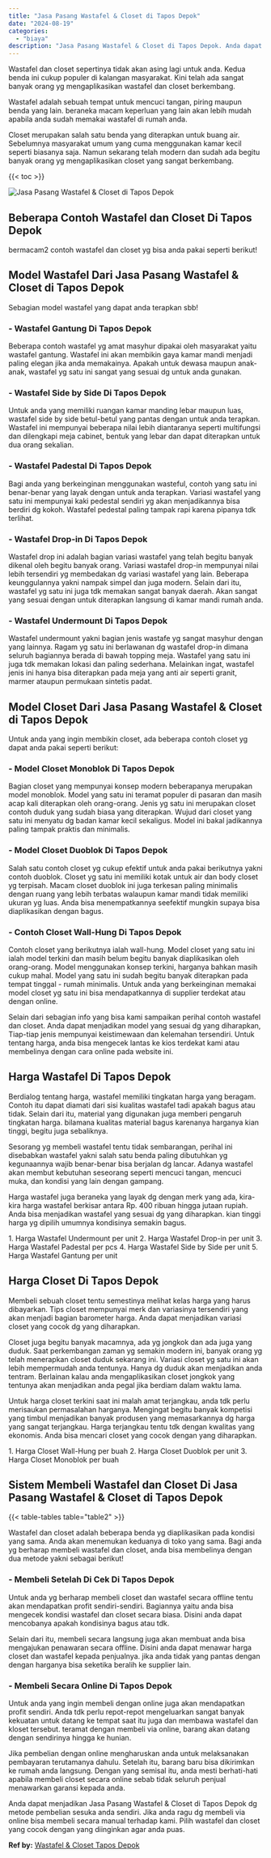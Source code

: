 ```yaml
---
title: "Jasa Pasang Wastafel & Closet di Tapos Depok"
date: "2024-08-19"
categories: 
  - "biaya"
description: "Jasa Pasang Wastafel & Closet di Tapos Depok. Anda dapat menjadikan Jasa Pasang Wastafel & Closet di Tapos Depok dg metode pembelian sesuka anda sendiri. Jik..."
---
```


Wastafel dan closet sepertinya tidak akan asing lagi untuk anda. Kedua benda ini cukup populer di kalangan masyarakat. Kini telah ada sangat banyak orang yg mengaplikasikan wastafel dan closet berkembang.

Wastafel adalah sebuah tempat untuk mencuci tangan, piring maupun benda yang lain. beraneka macam keperluan yang lain akan lebih mudah apabila anda sudah memakai wastafel di rumah anda.

Closet merupakan salah satu benda yang diterapkan untuk buang air. Sebelumnya masyarakat umum yang cuma menggunakan kamar kecil seperti biasanya saja. Namun sekarang telah modern dan sudah ada begitu banyak orang yg mengaplikasikan closet yang sangat berkembang.

{{< toc >}}

![Jasa Pasang Wastafel & Closet di Tapos Depok](/images/wastafel-closet-murah27.png)

## Beberapa Contoh Wastafel dan Closet Di Tapos Depok

bermacam2 contoh wastafel dan closet yg bisa anda pakai seperti berikut!

## Model Wastafel Dari Jasa Pasang Wastafel & Closet di Tapos Depok

Sebagian model wastafel yang dapat anda terapkan sbb!

### \- Wastafel Gantung Di Tapos Depok

Beberapa contoh wastafel yg amat masyhur dipakai oleh masyarakat yaitu wastafel gantung. Wastafel ini akan membikin gaya kamar mandi menjadi paling elegan jika anda memakainya. Apakah untuk dewasa maupun anak-anak, wastafel yg satu ini sangat yang sesuai dg untuk anda gunakan.

### \- Wastafel Side by Side Di Tapos Depok

Untuk anda yang memiliki ruangan kamar manding lebar maupun luas, wastafel side by side betul-betul yang pantas dengan untuk anda terapkan. Wastafel ini mempunyai beberapa nilai lebih diantaranya seperti multifungsi dan dilengkapi meja cabinet, bentuk yang lebar dan dapat diterapkan untuk dua orang sekalian.

### \- Wastafel Padestal Di Tapos Depok

Bagi anda yang berkeinginan menggunakan wasteful, contoh yang satu ini benar-benar yang layak dengan untuk anda terapkan. Variasi wastafel yang satu ini mempunyai kaki pedestal sendiri yg akan menjadikannya bisa berdiri dg kokoh. Wastafel pedestal paling tampak rapi karena pipanya tdk terlihat.

### \- Wastafel Drop-in Di Tapos Depok

Wastafel drop ini adalah bagian variasi wastafel yang telah begitu banyak dikenal oleh begitu banyak orang. Variasi wastafel drop-in mempunyai nilai lebih tersendiri yg membedakan dg variasi wastafel yang lain. Beberapa keunggulannya yakni nampak simpel dan juga modern. Selain dari itu, wastafel yg satu ini juga tdk memakan sangat banyak daerah. Akan sangat yang sesuai dengan untuk diterapkan langsung di kamar mandi rumah anda.

### \- Wastafel Undermount Di Tapos Depok

Wastafel undermount yakni bagian jenis wastafe yg sangat masyhur dengan yang lainnya. Ragam yg satu ini berlawanan dg wastafel drop-in dimana seluruh bagiannya berada di bawah topping meja. Wastafel yang satu ini juga tdk memakan lokasi dan paling sederhana. Melainkan ingat, wastafel jenis ini hanya bisa diterapkan pada meja yang anti air seperti granit, marmer ataupun permukaan sintetis padat.

## Model Closet Dari Jasa Pasang Wastafel & Closet di Tapos Depok

Untuk anda yang ingin membikin closet, ada beberapa contoh closet yg dapat anda pakai seperti berikut:

### \- Model Closet Monoblok Di Tapos Depok

Bagian closet yang mempunyai konsep modern beberapanya merupakan model monoblok. Model yang satu ini teramat populer di pasaran dan masih acap kali diterapkan oleh orang-orang. Jenis yg satu ini merupakan closet contoh duduk yang sudah biasa yang diterapkan. Wujud dari closet yang satu ini menyatu dg badan kamar kecil sekaligus. Model ini bakal jadikannya paling tampak praktis dan minimalis.

### \- Model Closet Duoblok Di Tapos Depok

Salah satu contoh closet yg cukup efektif untuk anda pakai berikutnya yakni contoh duoblok. Closet yg satu ini memiliki kotak untuk air dan body closet yg terpisah. Macam closet duoblok ini juga terkesan paling minimalis dengan ruang yang lebih terbatas walaupun kamar mandi tidak memiliki ukuran yg luas. Anda bisa menempatkannya seefektif mungkin supaya bisa diaplikasikan dengan bagus.

### \- Contoh Closet Wall-Hung Di Tapos Depok

Contoh closet yang berikutnya ialah wall-hung. Model closet yang satu ini ialah model terkini dan masih belum begitu banyak diaplikasikan oleh orang-orang. Model menggunakan konsep terkini, harganya bahkan masih cukup mahal. Model yang satu ini sudah begitu banyak diterapkan pada tempat tinggal - rumah minimalis. Untuk anda yang berkeinginan memakai model closet yg satu ini bisa mendapatkannya di supplier terdekat atau dengan online.

Selain dari sebagian info yang bisa kami sampaikan perihal contoh wastafel dan closet. Anda dapat menjadikan model yang sesuai dg yang diharapkan, Tiap-tiap jenis mempunyai keistimewaan dan kelemahan tersendiri. Untuk tentang harga, anda bisa mengecek lantas ke kios terdekat kami atau membelinya dengan cara online pada website ini.

## Harga Wastafel Di Tapos Depok

Berdialog tentang harga, wastafel memiliki tingkatan harga yang beragam. Contoh itu dapat diamati dari sisi kualitas wastafel tadi apakah bagus atau tidak. Selain dari itu, material yang digunakan juga memberi pengaruh tingkatan harga. bilamana kualitas material bagus karenanya harganya kian tinggi, begitu juga sebaliknya.

Sesorang yg membeli wastafel tentu tidak sembarangan, perihal ini disebabkan wastafel yakni salah satu benda paling dibutuhkan yg kegunaannya wajib benar-benar bisa berjalan dg lancar. Adanya wastafel akan membut kebutuhan seseorang seperti mencuci tangan, mencuci muka, dan kondisi yang lain dengan gampang.

Harga wastafel juga beraneka yang layak dg dengan merk yang ada, kira-kira harga wastafel berkisar antara Rp. 400 ribuan hingga jutaan rupiah. Anda bisa menjadikan wastafel yang sesuai dg yang diharapkan. kian tinggi harga yg dipilih umumnya kondisinya semakin bagus.

1\. Harga Wastafel Undermount per unit 2. Harga Wastafel Drop-in per unit 3. Harga Wastafel Padestal per pcs 4. Harga Wastafel Side by Side per unit 5. Harga Wastafel Gantung per unit

## Harga Closet Di Tapos Depok

Membeli sebuah closet tentu semestinya melihat kelas harga yang harus dibayarkan. Tips closet mempunyai merk dan variasinya tersendiri yang akan menjadi bagian barometer harga. Anda dapat menjadikan variasi closet yang cocok dg yang diharapkan.

Closet juga begitu banyak macamnya, ada yg jongkok dan ada juga yang duduk. Saat perkembangan zaman yg semakin modern ini, banyak orang yg telah menerapkan closet duduk sekarang ini. Variasi closet yg satu ini akan lebih mempermudah anda tentunya. Hanya dg duduk akan menjadikan anda tentram. Berlainan kalau anda mengaplikasikan closet jongkok yang tentunya akan menjadikan anda pegal jika berdiam dalam waktu lama.

Untuk harga closet terkini saat ini malah amat terjangkau, anda tdk perlu merisaukan permasalahan harganya. Mengingat begitu banyak kompetisi yang timbul menjadikan banyak produsen yang memasarkannya dg harga yang sangat terjangkau. Harga terjangkau tentu tdk dengan kwalitas yang ekonomis. Anda bisa mencari closet yang cocok dengan yang diharapkan.

1\. Harga Closet Wall-Hung per buah 2. Harga Closet Duoblok per unit 3. Harga Closet Monoblok per buah

## Sistem Membeli Wastafel dan Closet Di Jasa Pasang Wastafel & Closet di Tapos Depok

{{< table-tables table="table2" >}}

Wastafel dan closet adalah beberapa benda yg diaplikasikan pada kondisi yang sama. Anda akan menemukan keduanya di toko yang sama. Bagi anda yg berharap membeli wastafel dan closet, anda bisa membelinya dengan dua metode yakni sebagai berikut!

### \- Membeli Setelah Di Cek Di Tapos Depok

Untuk anda yg berharap membeli closet dan wastafel secara offline tentu akan mendapatkan profit sendiri-sendiri. Bagiannya yaitu anda bisa mengecek kondisi wastafel dan closet secara biasa. Disini anda dapat mencobanya apakah kondisinya bagus atau tdk.

Selain dari itu, membeli secara langsung juga akan membuat anda bisa mengajukan penawaran secara offline. Disini anda dapat menawar harga closet dan wastafel kepada penjualnya. jika anda tidak yang pantas dengan dengan harganya bisa seketika beralih ke supplier lain.

### \- Membeli Secara Online Di Tapos Depok

Untuk anda yang ingin membeli dengan online juga akan mendapatkan profit sendiri. Anda tdk perlu repot-repot mengeluarkan sangat banyak kekuatan untuk datang ke tempat saat itu juga dan membawa wastafel dan kloset tersebut. teramat dengan membeli via online, barang akan datang dengan sendirinya hingga ke hunian.

Jika pembelian dengan online mengharuskan anda untuk melaksanakan pembayaran terutamanya dahulu. Setelah itu, barang baru bisa dikirimkan ke rumah anda langsung. Dengan yang semisal itu, anda mesti berhati-hati apabila membeli closet secara online sebab tidak seluruh penjual menawarkan garansi kepada anda.

Anda dapat menjadikan Jasa Pasang Wastafel & Closet di Tapos Depok dg metode pembelian sesuka anda sendiri. Jika anda ragu dg membeli via online bisa membeli secara manual terhadap kami. Pilih wastafel dan closet yang cocok dengan yang diinginkan agar anda puas.

**Ref by:** [Wastafel & Closet Tapos Depok](https://id.wikipedia.org/wiki/Wastafel)
